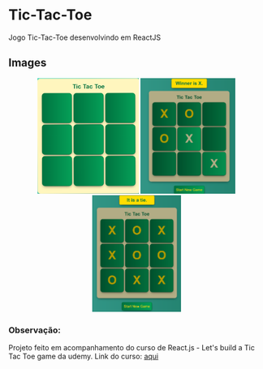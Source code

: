 # Tic-Tac-Toe
Jogo Tic-Tac-Toe desenvolvindo em ReactJS

## Images
<div align="center">
  <img src="https://github.com/gessikaguimaraes/tic-tac-toe/blob/master/1.png" width="200px" />
   <img src="https://github.com/gessikaguimaraes/tic-tac-toe/blob/master/2.png" width="187px" />
   <img src="https://github.com/gessikaguimaraes/tic-tac-toe/blob/master/3.png" width="175px" />
</div>

### Observação:
Projeto feito em acompanhamento do curso de React.js - Let's build a Tic Tac Toe game da udemy.
Link do curso: [aqui](https://www.udemy.com/course/reactjs-tic-tac-toe/)
